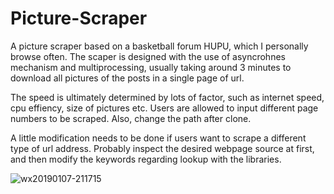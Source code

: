 # Picture-Scraper

A picture scraper based on a basketball forum HUPU, which I personally browse often. 
The scaper is designed with the use of asyncrohnes mechanism and multiprocessing, usually taking around 3 minutes to download all pictures of the posts in a single page of url. 

The speed is ultimately determined by lots of factor, such as internet speed, cpu effiency, size of pictures etc. 
Users are allowed to input different page numbers to be scraped. Also, change the path after clone.

A little modification needs to be done if users want to scrape a different type of url address. Probably inspect the desired webpage source at first, and then modify the keywords regarding lookup with the libraries.

![wx20190107-211715](https://user-images.githubusercontent.com/39290810/50813856-b4b3be00-12e5-11e9-8b2f-ec9210eaa0f9.png)
